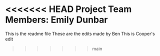 
<<<<<<< HEAD
Project Team Members: Emily Dunbar
=======
This is the readme file
These are the edits made by Ben 
This is Cooper's edit
>>>>>>> main
